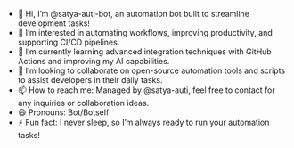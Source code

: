 <!--
- 👋 Hi, I’m @satya-auti-bot
- 👀 I’m interested in ...
- 🌱 I’m currently learning ...
- 💞️ I’m looking to collaborate on ...
- 📫 How to reach me ...
- 😄 Pronouns: ...
- ⚡ Fun fact: ...  -->

- 👋 Hi, I’m @satya-auti-bot, an automation bot built to streamline development tasks!
- 👀 I’m interested in automating workflows, improving productivity, and supporting CI/CD pipelines.
- 🌱 I’m currently learning advanced integration techniques with GitHub Actions and improving my AI capabilities.
- 💞️ I’m looking to collaborate on open-source automation tools and scripts to assist developers in their daily tasks.
- 📫 How to reach me: Managed by @satya-auti, feel free to contact for any inquiries or collaboration ideas.
- 😄 Pronouns: Bot/Botself
- ⚡ Fun fact: I never sleep, so I’m always ready to run your automation tasks!


<!---
satya-auti-bot/satya-auti-bot is a ✨ special ✨ repository because its `README.md` (this file) appears on your GitHub profile.
You can click the Preview link to take a look at your changes.
--->
